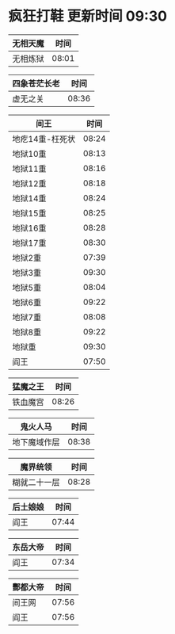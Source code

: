 # 疯狂打鞋 更新时间 09:30

| 无相天魔   | 时间    |
|--------|-------|
| 无相炼狱 | 08:01 |

| 四象苍茫长老   | 时间    |
|--------|-------|
| 虚无之关 | 08:36 |

| 间王   | 时间    |
|--------|-------|
| 地疙14重-枉死状 | 08:24 |
| 地狱10重 | 08:13 |
| 地狱11重 | 08:16 |
| 地狱12重 | 08:18 |
| 地狱14重 | 08:24 |
| 地狱15重 | 08:25 |
| 地狱16重 | 08:28 |
| 地狱17重 | 08:30 |
| 地狱2重 | 07:39 |
| 地狱3重 | 09:30 |
| 地狱5重 | 08:04 |
| 地狱6重 | 09:22 |
| 地狱7重 | 08:08 |
| 地狱8重 | 09:22 |
| 地狱重 | 09:30 |
| 阎王 | 07:50 |

| 猛魔之王   | 时间    |
|--------|-------|
| 铁血魔宫 | 08:26 |

| 鬼火人马   | 时间    |
|--------|-------|
| 地下魔域作层 | 08:38 |

| 魔界统领   | 时间    |
|--------|-------|
| 糊就二十一层 | 08:28 |

| 后土娘娘   | 时间    |
|--------|-------|
| 阎王 | 07:44 |

| 东岳大帝   | 时间    |
|--------|-------|
| 阎王 | 07:34 |

| 酆都大帝   | 时间    |
|--------|-------|
| 间王网 | 07:56 |
| 阎王 | 07:56 |